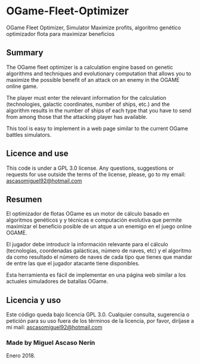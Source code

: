 # OGame-Fleet-Optimizer
OGame Fleet Optimizer, Simulator Maximize profits, algoritmo genético optimizador flota para maximizar beneficios

## Summary 
The OGame fleet optimizer is a calculation engine based on genetic algorithms and techniques and evolutionary computation that allows you to maximize the possible benefit of an attack on an enemy in the OGAME online game.

The player must enter the relevant information for the calculation (technologies, galactic coordinates, number of ships, etc.) and the algorithm results in the number of ships of each type that you have to send from among those that the attacking player has available.

This tool is easy to implement in a web page similar to the current OGame battles simulators.

## Licence and use
This code is under a GPL 3.0 license. Any questions, suggestions or requests for use outside the terms of the license, please, go to my email: ascasomiguel92@hotmail.com

## Resumen
El optimizador de flotas OGame es un motor de cálculo basado en algoritmos genéticos y y técnicas e computación evolutiva que permite maximizar el beneficio posible de un atque a un enemigo en el juego online OGAME.

El jugador debe introducir la información relevante para el cálculo (tecnologías, coordenadas galácticas, número de naves, etc) y el algoritmo da como resultado el número de naves de cada tipo que tienes que mandar de entre las que el jugador atacante tiene disponibles.

Esta herramienta es fácil de implementar en una página web similar a los actuales simuladores de batallas OGame.

## Licencia y uso
Este código queda bajo licencia GPL 3.0. Cualquier consulta, sugerencia o petición para su uso fuera de los términos de la licencia, por favor, diríjase a mi mail: ascasomiguel92@hotmail.com


### Made by Miguel Ascaso Nerín
Enero 2018.
